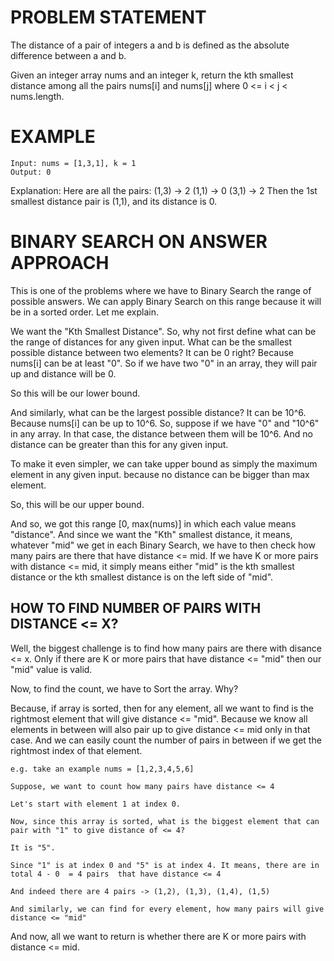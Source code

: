 # PROBLEM STATEMENT

The distance of a pair of integers a and b is defined as the absolute difference between a and b.

Given an integer array nums and an integer k, return the kth smallest distance among all the pairs nums[i] and nums[j] where 0 <= i < j < nums.length.

# EXAMPLE

    Input: nums = [1,3,1], k = 1
    Output: 0

Explanation: Here are all the pairs:
(1,3) -> 2
(1,1) -> 0
(3,1) -> 2
Then the 1st smallest distance pair is (1,1), and its distance is 0.

# BINARY SEARCH ON ANSWER APPROACH

This is one of the problems where we have to Binary Search the range of possible answers. We can apply Binary Search on this range because it will be in a sorted order. Let me explain.

We want the "Kth Smallest Distance". So, why not first define what can be the range of distances for any given input. What can be the smallest possible distance between two elements? It can be 0 right? Because nums[i] can be at least "0". So if we have two "0" in an array, they will pair up and distance will be 0.

So this will be our lower bound.

And similarly, what can be the largest possible distance? It can be 10^6. Because nums[i] can be up to 10^6. So, suppose if we have "0" and "10^6" in any array. In that case, the distance between them will be 10^6. And no distance can be greater than this for any given input.

To make it even simpler, we can take upper bound as simply the maximum element in any given input. because no distance can be bigger than max element.

So, this will be our upper bound.

And so, we got this range [0, max(nums)] in which each value means "distance". And since we want the "Kth" smallest distance, it means, whatever "mid" we get in each Binary Search, we have to then check how many pairs are there that have distance <= mid. If we have K or more pairs with distance <= mid, it simply means either "mid" is the kth smallest distance or the kth smallest distance is on the left side of "mid".

## **HOW TO FIND NUMBER OF PAIRS WITH DISTANCE <= X?**

Well, the biggest challenge is to find how many pairs are there with disance <= x. Only if there are K or more pairs that have distance <= "mid" then our "mid" value is valid. 

Now, to find the count, we have to Sort the array. Why?

Because, if array is sorted, then for any element, all we want to find is the rightmost element that will give distance <= "mid". Because we know all elements in between will also pair up to give distance <= mid only in that case. And we can easily count the number of pairs in between if we get the rightmost index of that element.

	e.g. take an example nums = [1,2,3,4,5,6]
	
	Suppose, we want to count how many pairs have distance <= 4
	
	Let's start with element 1 at index 0.
	
	Now, since this array is sorted, what is the biggest element that can pair with "1" to give distance of <= 4?
	
	It is "5". 
	
	Since "1" is at index 0 and "5" is at index 4. It means, there are in total 4 - 0  = 4 pairs  that have distance <= 4
	
	And indeed there are 4 pairs -> (1,2), (1,3), (1,4), (1,5)
	
	And similarly, we can find for every element, how many pairs will give distance <= "mid"
	
And now, all we want to return is whether there are K or more pairs with distance <= mid.